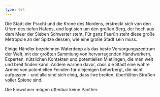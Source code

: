 ```yaml
---
type: Ort
---
```


Die Stadt der Pracht und die Krone des Nordens, erstreckt sich von den Ufern des tiefen Hafens, und
legt sich um den großen Berg, der hoch aus dem Meer der Sieben Schwerter steht. Für ganz Faerûn
steht diese große Metropole an der Spitze dessen, wie eine große Stadt sein muss.

Einige Händler bezeichnen Waterdeep als das beste Versorgungszentrum der Welt, mit der größten
Sammlung von hervorragenden Handwerkern, Experten, nützlichen Kontakten und potentiellen Mietlingen,
die man weit und breit finden kann. Andere warnen davor, dass die Stadt eine wahre Armee von
potentiellen Feinden für diejenigen beherbergt, die nicht aufpassen - und alle sind sich einig, dass
ihre breiten, überfüllten Straßen voller Spione sind.

Die Einwohner mögen offenbar keine Panther.

